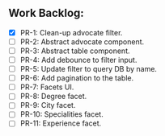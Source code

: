 ## Work Backlog:
- [x] PR-1: Clean-up advocate filter.
- [ ] PR-2: Abstract advocate component.
- [ ] PR-3: Abstract table component.
- [ ] PR-4: Add debounce to filter input.
- [ ] PR-5: Update filter to query DB by name. 
- [ ] PR-6: Add pagination to the table.
- [ ] PR-7: Facets UI.
- [ ] PR-8: Degree facet.
- [ ] PR-9: City facet.
- [ ] PR-10: Specialities facet.
- [ ] PR-11: Experience facet.
